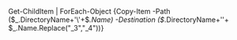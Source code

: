 Get-ChildItem | ForEach-Object {Copy-Item -Path ($_.DirectoryName+'\'+$_.Name) -Destination ($_.DirectoryName+'\'+ $_.Name.Replace("_3","_4"))}
